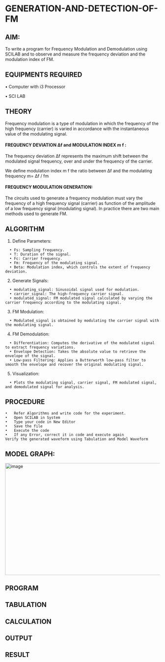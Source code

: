 # GENERATION-AND-DETECTION-OF-FM
## AIM:
To write a program for Frequency Modulation and Demodulation using SCILAB and to observe and measure the frequency deviation and the modulation index of FM.

## EQUIPMENTS REQUIRED

•	Computer with i3 Processor

•	SCI LAB

## THEORY
  Frequency modulation is a type of modulation in which the frequency of the high frequency (carrier) is varied in accordance with the instantaneous value of the modulating signal.
  
  #### FREQUENCY DEVIATION Δf  and MODULATION INDEX m f :
  
  The frequency deviation Δf represents the maximum shift between the  modulated signal
  frequency, over and under the frequency of the carrier.
  
  We define modulation index m f the ratio between Δf and the modulating frequency
  m= Δf / fm


#### FREQUENCY MODULATION GENERATION:
  The circuits used to generate a frequency modulation must vary the frequency of a high frequency signal (carrier) as function of the amplitude of a low frequency signal (modulating signal). In practice there are two main methods used to generate FM.

## ALGORITHM
  1.	Define Parameters:
     
      •	Fs: Sampling frequency.
      •	T: Duration of the signal.
      •	Fc: Carrier frequency.
      •	Fm: Frequency of the modulating signal.
      •	Beta: Modulation index, which controls the extent of frequency deviation.
  2.	Generate Signals:
     
      •	modulating_signal: Sinusoidal signal used for modulation.
      •	carrier_signal: The high-frequency carrier signal.
      •	modulated_signal: FM modulated signal calculated by varying the carrier frequency according to the modulating signal.
      
  3.	FM Modulation:
     
      •	Modulated_signal is obtained by modulating the carrier signal with the modulating signal.
 
  4.	FM Demodulation:
     
      •	Differentiation: Computes the derivative of the modulated signal to extract frequency variations.
      •	Envelope Detection: Takes the absolute value to retrieve the envelope of the signal.
      •	Low-pass Filtering: Applies a Butterworth low-pass filter to smooth the envelope and recover the original modulating signal.
      
  5.	Visualization:
      
      •	Plots the modulating signal, carrier signal, FM modulated signal, and demodulated signal for analysis.


## PROCEDURE

    •	Refer Algorithms and write code for the experiment.
    •	Open SCILAB in System
    •	Type your code in New Editor
    •	Save the file
    •	Execute the code
    •	If any Error, correct it in code and execute again
    Verify the generated waveform using Tabulation and Model Waveform

## MODEL GRAPH:
<img width="512" height="365" alt="image" src="https://github.com/user-attachments/assets/dfe6bc64-2b6f-4afa-ae79-95391859ab04" />

## PROGRAM

## TABULATION

## CALCULATION

## OUTPUT

## RESULT

